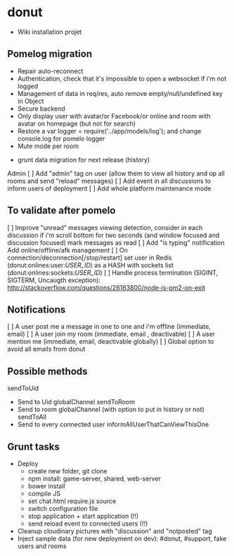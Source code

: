donut
====

- Wiki installation projet

## Pomelog migration
* Repair auto-reconnect
* Authentication, check that it's impossible to open a websocket if i'm not logged
* Management of data in req/res, auto remove empty/null/undefined key in Object
* Secure backend
* Only display user with avatar/or Facebook/or online and room with avatar on homepage (but not for search)
* Restore a var logger = require('../app/models/log'); and change console.log for pomelo logger
* Mute mode per room

- grunt data migration for next release (history)

Admin
[ ] Add "admin" tag on user (allow them to view all history and op all rooms and send "reload" messages)
[ ] Add event in all discussions to inform users of deployment
[ ] Add whole platform maintenance mode

## To validate after pomelo

[ ] Improve "unread" messages viewing detection, consider in each discussion if i'm scroll bottom for two seconds (and window focused and discussion focused) mark messages as read
[ ] Add "is typing" notification
Add online/offline/afk management
[ ] On connection/deconnection[/stop/restart] set user in Redis (donut:onlines:user:_USER_ID_) as a HASH with sockets list (donut:onlines:sockets:_USER_ID_)
[ ] Handle process termination (SIGINT, SIGTERM, Uncaugth exception): http://stackoverflow.com/questions/26163800/node-js-pm2-on-exit

## Notifications
[ ] A user post me a message in one to one and i'm offline (immediate, email)
[ ] A user join my room (immediate, email , deactivable)
[ ] A user mention me (immediate, email, deactivable globally)
[ ] Global option to avoid all emails from donut

## Possible methods
sendToUid
* Send to Uid globalChannel
sendToRoom
* Send to room globalChannel (with option to put in history or not)
sendToAll
* Send to every connected user
informAllUserThatCanViewThisOne

## Grunt tasks
- Deploy
  - create new folder, git clone
  - npm install: game-server, shared, web-server
  - bower install
  - compile JS
  - set chat.html require.js source
  - switch configuration file
  - stop application + start application (!!)
  - send reload event to connected users (!!)
- Cleanup cloudinary pictures with "discussion" and "notposted" tag
- Inject sample data (for new deployment on dev): #donut, #support, fake users and rooms